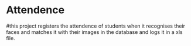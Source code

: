 # Attendence
  #this  project registers the attendence of students when it recognises their faces and matches it with their images in the database and logs it in a xls file.
  

